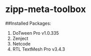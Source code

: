 # zipp-meta-toolbox

##Installed Packages:
1. DoTween Pro v1.0.335
2. Zenject
3. Netcode
4. RTL TextMesh Pro v3.4.3
